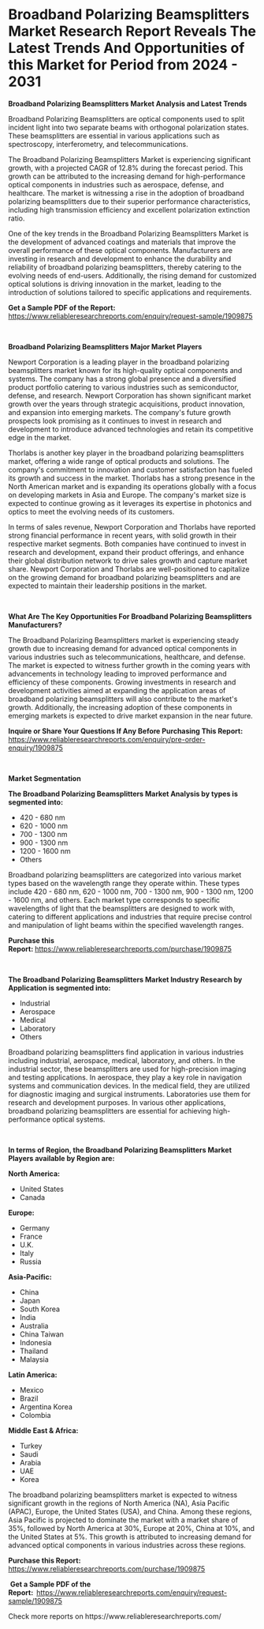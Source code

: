 <p><h1>Broadband Polarizing Beamsplitters Market Research Report Reveals The Latest Trends And Opportunities of this Market for Period from 2024 - 2031</h1></p><p><strong>Broadband Polarizing Beamsplitters Market Analysis and Latest Trends</strong></p>
<p><p>Broadband Polarizing Beamsplitters are optical components used to split incident light into two separate beams with orthogonal polarization states. These beamsplitters are essential in various applications such as spectroscopy, interferometry, and telecommunications. </p><p>The Broadband Polarizing Beamsplitters Market is experiencing significant growth, with a projected CAGR of 12.8% during the forecast period. This growth can be attributed to the increasing demand for high-performance optical components in industries such as aerospace, defense, and healthcare. The market is witnessing a rise in the adoption of broadband polarizing beamsplitters due to their superior performance characteristics, including high transmission efficiency and excellent polarization extinction ratio.</p><p>One of the key trends in the Broadband Polarizing Beamsplitters Market is the development of advanced coatings and materials that improve the overall performance of these optical components. Manufacturers are investing in research and development to enhance the durability and reliability of broadband polarizing beamsplitters, thereby catering to the evolving needs of end-users. Additionally, the rising demand for customized optical solutions is driving innovation in the market, leading to the introduction of solutions tailored to specific applications and requirements.</p></p>
<p><strong>Get a Sample PDF of the Report:&nbsp;</strong> <a href="https://www.reliableresearchreports.com/enquiry/request-sample/1909875">https://www.reliableresearchreports.com/enquiry/request-sample/1909875</a></p>
<p>&nbsp;</p>
<p><strong>Broadband Polarizing Beamsplitters Major Market Players</strong></p>
<p><p>Newport Corporation is a leading player in the broadband polarizing beamsplitters market known for its high-quality optical components and systems. The company has a strong global presence and a diversified product portfolio catering to various industries such as semiconductor, defense, and research. Newport Corporation has shown significant market growth over the years through strategic acquisitions, product innovation, and expansion into emerging markets. The company's future growth prospects look promising as it continues to invest in research and development to introduce advanced technologies and retain its competitive edge in the market.</p><p>Thorlabs is another key player in the broadband polarizing beamsplitters market, offering a wide range of optical products and solutions. The company's commitment to innovation and customer satisfaction has fueled its growth and success in the market. Thorlabs has a strong presence in the North American market and is expanding its operations globally with a focus on developing markets in Asia and Europe. The company's market size is expected to continue growing as it leverages its expertise in photonics and optics to meet the evolving needs of its customers.</p><p>In terms of sales revenue, Newport Corporation and Thorlabs have reported strong financial performance in recent years, with solid growth in their respective market segments. Both companies have continued to invest in research and development, expand their product offerings, and enhance their global distribution network to drive sales growth and capture market share. Newport Corporation and Thorlabs are well-positioned to capitalize on the growing demand for broadband polarizing beamsplitters and are expected to maintain their leadership positions in the market.</p></p>
<p>&nbsp;</p>
<p><strong>What Are The Key Opportunities For Broadband Polarizing Beamsplitters Manufacturers?</strong></p>
<p><p>The Broadband Polarizing Beamsplitters market is experiencing steady growth due to increasing demand for advanced optical components in various industries such as telecommunications, healthcare, and defense. The market is expected to witness further growth in the coming years with advancements in technology leading to improved performance and efficiency of these components. Growing investments in research and development activities aimed at expanding the application areas of broadband polarizing beamsplitters will also contribute to the market's growth. Additionally, the increasing adoption of these components in emerging markets is expected to drive market expansion in the near future.</p></p>
<p><strong>Inquire or Share Your Questions If Any Before Purchasing This Report:</strong> <a href="https://www.reliableresearchreports.com/enquiry/pre-order-enquiry/1909875">https://www.reliableresearchreports.com/enquiry/pre-order-enquiry/1909875</a></p>
<p>&nbsp;</p>
<p><strong>Market Segmentation</strong></p>
<p><strong>The Broadband Polarizing Beamsplitters Market Analysis by types is segmented into:</strong></p>
<p><ul><li>420 - 680 nm</li><li>620 - 1000 nm</li><li>700 - 1300 nm</li><li>900 - 1300 nm</li><li>1200 - 1600 nm</li><li>Others</li></ul></p>
<p><p>Broadband polarizing beamsplitters are categorized into various market types based on the wavelength range they operate within. These types include 420 - 680 nm, 620 - 1000 nm, 700 - 1300 nm, 900 - 1300 nm, 1200 - 1600 nm, and others. Each market type corresponds to specific wavelengths of light that the beamsplitters are designed to work with, catering to different applications and industries that require precise control and manipulation of light beams within the specified wavelength ranges.</p></p>
<p><strong>Purchase this Report:&nbsp;</strong><a href="https://www.reliableresearchreports.com/purchase/1909875">https://www.reliableresearchreports.com/purchase/1909875</a></p>
<p>&nbsp;</p>
<p><strong>The Broadband Polarizing Beamsplitters Market Industry Research by Application is segmented into:</strong></p>
<p><ul><li>Industrial</li><li>Aerospace</li><li>Medical</li><li>Laboratory</li><li>Others</li></ul></p>
<p><p>Broadband polarizing beamsplitters find application in various industries including industrial, aerospace, medical, laboratory, and others. In the industrial sector, these beamsplitters are used for high-precision imaging and testing applications. In aerospace, they play a key role in navigation systems and communication devices. In the medical field, they are utilized for diagnostic imaging and surgical instruments. Laboratories use them for research and development purposes. In various other applications, broadband polarizing beamsplitters are essential for achieving high-performance optical systems.</p></p>
<p>&nbsp;</p>
<p><strong>In terms of Region, the Broadband Polarizing Beamsplitters Market Players available by Region are:</strong></p>
<p>
    <p> <strong> North America: </strong>
        <ul>
            <li>United States</li>
            <li>Canada</li>
        </ul>
        </p> 
    <p> <strong> Europe: </strong>
        <ul>
            <li>Germany</li>
            <li>France</li>
            <li>U.K.</li>
            <li>Italy</li>
            <li>Russia</li>
        </ul>
        </p> 
    <p> <strong> Asia-Pacific: </strong>
        <ul>
            <li>China</li>
            <li>Japan</li>
            <li>South Korea</li>
            <li>India</li>
            <li>Australia</li>
            <li>China Taiwan</li>
            <li>Indonesia</li>
            <li>Thailand</li>
            <li>Malaysia</li>
        </ul>
        </p> 
    <p> <strong> Latin America: </strong>
        <ul>
            <li>Mexico</li>
            <li>Brazil</li>
            <li>Argentina Korea</li>
            <li>Colombia</li>
        </ul>
        </p> 
    <p> <strong> Middle East & Africa: </strong>
        <ul>
            <li>Turkey</li>
            <li>Saudi</li>
            <li>Arabia</li>
            <li>UAE</li>
            <li>Korea</li>
        </ul>
    </p>
    </p>
<p><p>The broadband polarizing beamsplitters market is expected to witness significant growth in the regions of North America (NA), Asia Pacific (APAC), Europe, the United States (USA), and China. Among these regions, Asia Pacific is projected to dominate the market with a market share of 35%, followed by North America at 30%, Europe at 20%, China at 10%, and the United States at 5%. This growth is attributed to increasing demand for advanced optical components in various industries across these regions.</p></p>
<p><strong>Purchase this Report: </strong><a href="https://www.reliableresearchreports.com/purchase/1909875">https://www.reliableresearchreports.com/purchase/1909875</a></p>
<p>&nbsp;<strong>Get a Sample PDF of the Report:&nbsp;&nbsp;</strong><a href="https://www.reliableresearchreports.com/enquiry/request-sample/1909875">https://www.reliableresearchreports.com/enquiry/request-sample/1909875</a></p>
<p><strong></strong></p>
<p>Check more reports on https://www.reliableresearchreports.com/</p>